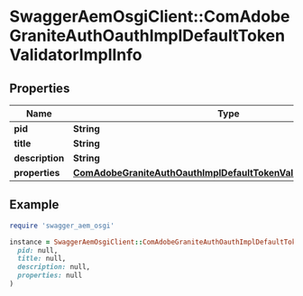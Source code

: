 # SwaggerAemOsgiClient::ComAdobeGraniteAuthOauthImplDefaultTokenValidatorImplInfo

## Properties

| Name | Type | Description | Notes |
| ---- | ---- | ----------- | ----- |
| **pid** | **String** |  | [optional] |
| **title** | **String** |  | [optional] |
| **description** | **String** |  | [optional] |
| **properties** | [**ComAdobeGraniteAuthOauthImplDefaultTokenValidatorImplProperties**](ComAdobeGraniteAuthOauthImplDefaultTokenValidatorImplProperties.md) |  | [optional] |

## Example

```ruby
require 'swagger_aem_osgi'

instance = SwaggerAemOsgiClient::ComAdobeGraniteAuthOauthImplDefaultTokenValidatorImplInfo.new(
  pid: null,
  title: null,
  description: null,
  properties: null
)
```

